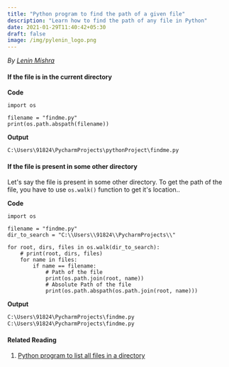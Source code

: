```yaml
---
title: "Python program to find the path of a given file"
description: "Learn how to find the path of any file in Python"
date: 2021-01-29T11:40:42+05:30
draft: false
image: /img/pylenin_logo.png
---
```

<div class="sharethis-inline-follow-buttons"></div>

*By [Lenin Mishra](https://www.pylenin.com/authors/#lenin-mishra)*

#### If the file is in the current directory

**Code**

```python3
import os

filename = "findme.py"
print(os.path.abspath(filename))
```

**Output**

```bash
C:\Users\91824\PycharmProjects\pythonProject\findme.py
```

#### If the file is present in some other directory

Let's say the file is present in some other directory. To get the path of the file, you have to use `os.walk()` function to get it's location..

**Code**

```python3
import os

filename = "findme.py"
dir_to_search = "C:\\Users\\91824\\PycharmProjects\\"

for root, dirs, files in os.walk(dir_to_search):
    # print(root, dirs, files)
    for name in files:
        if name == filename:
            # Path of the file
            print(os.path.join(root, name))
            # Absolute Path of the file
            print(os.path.abspath(os.path.join(root, name)))
```

**Output**

```bash
C:\Users\91824\PycharmProjects\findme.py
C:\Users\91824\PycharmProjects\findme.py
```

#### Related Reading

1. [Python program to list all files in a directory](https://www.pylenin.com/python-examples/list-all-files/)